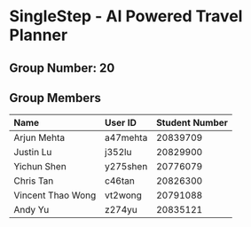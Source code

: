 # SingleStep - AI Powered Travel Planner


## Group Number: 20

## Group Members
|Name | User ID | Student Number |
|:------|:---------|:--------------|
|Arjun Mehta|a47mehta|20839709|
|Justin Lu|j352lu|20829900|
|Yichun Shen|y275shen|20776079|
|Chris Tan|c46tan|20826300|
|Vincent Thao Wong|vt2wong|20791088|
|Andy Yu|z274yu|20835121|
